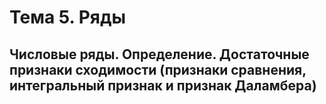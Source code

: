 # Тема 5. Ряды

## Числовые ряды. Определение. Достаточные признаки сходимости (признаки сравнения, интегральный признак и признак Даламбера)